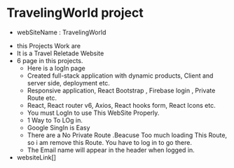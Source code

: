 # TravelingWorld  project
-  webSiteName : TravelingWorld
*  this Projects Work are
*  It is a Travel Reletade Website
*  6 page in this projects.
   *  Here is a logIn page 
   *  Created full-stack application with dynamic products, Client and server side, deployment etc. 
   *  Responsive application, React Bootstrap , Firebase login , Private Route etc. 
   *  React, React router v6, Axios, React hooks form, React Icons etc. 
   *  You must LogIn to use This WebSite Properly.
   *  1 Way to To LOg in.
   *  Google SingIn is Easy
   *  There are a No Private Route .Beacuse Too much loading This Route, so i am remove this Route. You have to log in to go there.
   *  The Email name will appear in the header when logged in.
 *  websiteLink[]